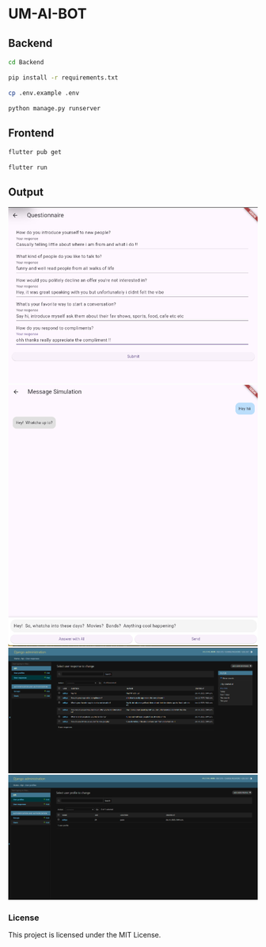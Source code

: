 # UM-AI-BOT

## Backend

```sh
cd Backend
```

```sh
pip install -r requirements.txt
```

```sh
cp .env.example .env
```

```sh
python manage.py runserver
```

## Frontend

```sh
flutter pub get
```

```sh
flutter run
```

## Output

![Questionnaire](Questionnaire.png)
![Simulation](Simulation.png)
![response](response.png)
![admin](admin.png)

### License

This project is licensed under the MIT License.
